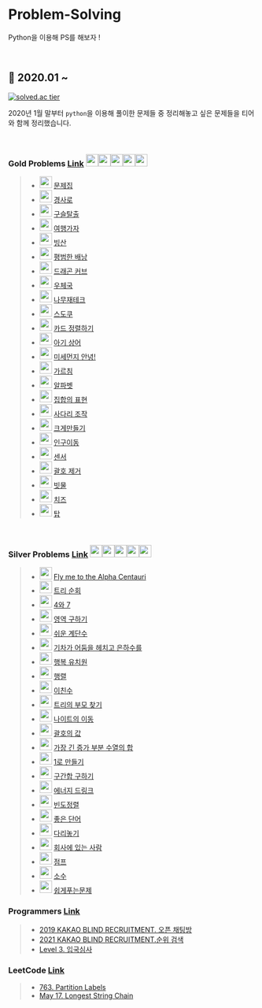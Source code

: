 # Problem-Solving

Python을 이용해 PS를 해보자 !

<br>

## :calendar: 2020.01 ~

[![solved.ac tier](http://mazassumnida.wtf/api/generate_badge?boj=c2hot)](https://solved.ac/c2hot)

2020년 1월 말부터 `python`을 이용해 풀이한 문제들 중 정리해놓고 싶은 문제들을 티어와 함께 정리했습니다.

<br>

### Gold Problems [<ins>Link</ins>](problems/gold) <img height="25px" width="25px=" src="https://static.solved.ac/tier_small/15.svg"/><img height="25px" width="25px=" src="https://static.solved.ac/tier_small/14.svg"/><img height="25px" width="25px=" src="https://static.solved.ac/tier_small/13.svg"/><img height="25px" width="25px=" src="https://static.solved.ac/tier_small/12.svg"/><img height="25px" width="25px=" src="https://static.solved.ac/tier_small/11.svg"/>

> - <img height="24px" width="25px=" src="https://static.solved.ac/tier_small/14.svg"/> [문제집](https://www.acmicpc.net/problem/1766)
> - <img height="25px" width="25px=" src="https://static.solved.ac/tier_small/13.svg"/> [경사로](https://www.acmicpc.net/problem/14890)
> - <img height="25px" width="25px=" src="https://static.solved.ac/tier_small/13.svg"/> [구슬탈출](https://www.acmicpc.net/problem/13459)
> - <img height="25px" width="25px=" src="https://static.solved.ac/tier_small/12.svg"/> [여행가자 ](https://www.acmicpc.net/problem/1976)
> - <img height="25px" width="25px=" src="https://static.solved.ac/tier_small/12.svg"/> [빙산](https://www.acmicpc.net/problem/2573)
> - <img height="25px" width="25px=" src="https://static.solved.ac/tier_small/12.svg"/> [평범한 배낭](https://www.acmicpc.net/problem/12865)
> - <img height="25px" width="25px=" src="https://static.solved.ac/tier_small/12.svg"/> [드래곤 커브](https://www.acmicpc.net/problem/15685)
> - <img height="25px" width="25px=" src="https://static.solved.ac/tier_small/12.svg"/> [우체국](https://www.acmicpc.net/problem/2285)
> - <img height="25px" width="25px=" src="https://static.solved.ac/tier_small/12.svg"/> [나무재테크](https://www.acmicpc.net/problem/16235)
> - <img height="25px" width="25px=" src="https://static.solved.ac/tier_small/12.svg"/> [스도쿠](https://www.acmicpc.net/problem/2580)
> - <img height="25px" width="25px=" src="https://static.solved.ac/tier_small/12.svg"/> [카드 정렬하기](https://www.acmicpc.net/problem/1715)
> - <img height="25px" width="25px=" src="https://static.solved.ac/tier_small/12.svg"/> [아기 상어](https://www.acmicpc.net/problem/16236)
> - <img height="25px" width="25px=" src="https://static.solved.ac/tier_small/12.svg"/> [미세먼지 안녕!](https://www.acmicpc.net/problem/17144)
> - <img height="25px" width="25px=" src="https://static.solved.ac/tier_small/12.svg"/> [가르침](https://www.acmicpc.net/problem/1062)
> - <img height="25px" width="25px=" src="https://static.solved.ac/tier_small/12.svg"/> [알파벳](https://www.acmicpc.net/problem/1987)
> - <img height="25px" width="25px=" src="https://static.solved.ac/tier_small/11.svg"/> [집합의 표현](https://www.acmicpc.net/problem/1717)
> - <img height="25px" width="25px=" src="https://static.solved.ac/tier_small/11.svg"/> [사다리 조작](https://www.acmicpc.net/problem/15684)
> - <img height="25px" width="25px=" src="https://static.solved.ac/tier_small/11.svg"/> [크게만들기](https://www.acmicpc.net/problem/2812)
> - <img height="25px" width="25px=" src="https://static.solved.ac/tier_small/11.svg"/> [인구이동](https://www.acmicpc.net/problem/16234)
> - <img height="25px" width="25px=" src="https://static.solved.ac/tier_small/11.svg"/> [센서](https://www.acmicpc.net/problem/2212)
> - <img height="25px" width="25px=" src="https://static.solved.ac/tier_small/11.svg"/> [괄호 제거](https://www.acmicpc.net/problem/2800)
> - <img height="25px" width="25px=" src="https://static.solved.ac/tier_small/11.svg"/> [빗물](https://www.acmicpc.net/problem/14719)
> - <img height="25px" width="25px=" src="https://static.solved.ac/tier_small/11.svg"/> [치즈](https://www.acmicpc.net/problem/2636)
> - <img height="25px" width="25px=" src="https://static.solved.ac/tier_small/11.svg"/> [탑](https://www.acmicpc.net/problem/2493)

<br>

### Silver Problems [<ins>Link</ins>](problems/silver) <img height="25px" width="25px=" src="https://static.solved.ac/tier_small/10.svg"/><img height="25px" width="25px=" src="https://static.solved.ac/tier_small/9.svg"/><img height="25px" width="25px=" src="https://static.solved.ac/tier_small/8.svg"/><img height="25px" width="25px=" src="https://static.solved.ac/tier_small/7.svg"/><img height="25px" width="25px=" src="https://static.solved.ac/tier_small/6.svg"/>

> - <img height="25px" width="25px=" src="https://static.solved.ac/tier_small/10.svg"/> [Fly me to the Alpha Centauri](https://www.acmicpc.net/problem/1011)
> - <img height="25px" width="25px=" src="https://static.solved.ac/tier_small/10.svg"/> [트리 순회](https://www.acmicpc.net/problem/1991)
> - <img height="25px" width="25px=" src="https://static.solved.ac/tier_small/10.svg"/> [4와 7](https://www.acmicpc.net/problem/2877)
> - <img height="25px" width="25px=" src="https://static.solved.ac/tier_small/10.svg"/> [영역 구하기](https://www.acmicpc.net/problem/2583)
> - <img height="25px" width="25px=" src="https://static.solved.ac/tier_small/10.svg"/> [쉬운 계단수](https://www.acmicpc.net/problem/10844)
> - <img height="25px" width="25px=" src="https://static.solved.ac/tier_small/10.svg"/> [기차가 어둠을 헤치고 은하수를](https://www.acmicpc.net/problem/15787)
> - <img height="25px" width="25px=" src="https://static.solved.ac/tier_small/9.svg"/> [행복 유치원](https://www.acmicpc.net/problem/13164)
> - <img height="25px" width="25px=" src="https://static.solved.ac/tier_small/9.svg"/> [행렬](https://www.acmicpc.net/problem/1080)
> - <img height="25px" width="25px=" src="https://static.solved.ac/tier_small/9.svg"/> [이친수](https://www.acmicpc.net/problem/2193)
> - <img height="25px" width="25px=" src="https://static.solved.ac/tier_small/9.svg"/> [트리의 부모 찾기](https://www.acmicpc.net/problem/11725)
> - <img height="25px" width="25px=" src="https://static.solved.ac/tier_small/9.svg"/> [나이트의 이동](https://www.acmicpc.net/problem/7562)
> - <img height="25px" width="25px=" src="https://static.solved.ac/tier_small/9.svg"/> [괄호의 값](https://www.acmicpc.net/problem/2504)
> - <img height="25px" width="25px=" src="https://static.solved.ac/tier_small/9.svg"/> [가장 긴 증가 부분 수열의 합](https://www.acmicpc.net/problem/11055)
> - <img height="25px" width="25px=" src="https://static.solved.ac/tier_small/8.svg"/> [1로 만들기](https://www.acmicpc.net/problem/1463)
> - <img height="25px" width="25px=" src="https://static.solved.ac/tier_small/8.svg"/> [구간합 구하기](https://www.acmicpc.net/problem/2042)
> - <img height="25px" width="25px=" src="https://static.solved.ac/tier_small/8.svg"/> [에너지 드링크](https://www.acmicpc.net/problem/20115)
> - <img height="25px" width="25px=" src="https://static.solved.ac/tier_small/7.svg"/> [빈도정렬](https://www.acmicpc.net/problem/2910)
> - <img height="25px" width="25px=" src="https://static.solved.ac/tier_small/7.svg"/> [좋은 단어](https://www.acmicpc.net/problem/3986)
> - <img height="25px" width="25px=" src="https://static.solved.ac/tier_small/6.svg"/> [다리놓기](https://www.acmicpc.net/problem/1010)
> - <img height="25px" width="25px=" src="https://static.solved.ac/tier_small/6.svg"/> [회사에 있는 사람](https://www.acmicpc.net/problem/7785)
> - <img height="25px" width="25px=" src="https://static.solved.ac/tier_small/6.svg"/> [점프](https://www.acmicpc.net/problem/1890)
> - <img height="25px" width="25px=" src="https://static.solved.ac/tier_small/6.svg"/> [소수](https://www.acmicpc.net/problem/2581)
> - <img height="25px" width="25px=" src="https://static.solved.ac/tier_small/6.svg"/> [쉽게푸는문제](https://www.acmicpc.net/problem/1292)

### Programmers [Link](problems/programmers)

> - [2019 KAKAO BLIND RECRUITMENT. 오픈 채팅방](https://programmers.co.kr/learn/courses/30/lessons/42888?language=python3)
> - [2021 KAKAO BLIND RECRUITMENT.순위 검색](https://programmers.co.kr/learn/courses/30/lessons/72412?language=python3)
> - [Level 3. 입국심사](https://programmers.co.kr/learn/courses/30/lessons/43238)

### LeetCode [Link](problems/leetcode)

> - [763. Partition Labels](https://leetcode.com/problems/partition-labels/)
> - [May 17. Longest String Chain](https://leetcode.com/problems/longest-string-chain/)
